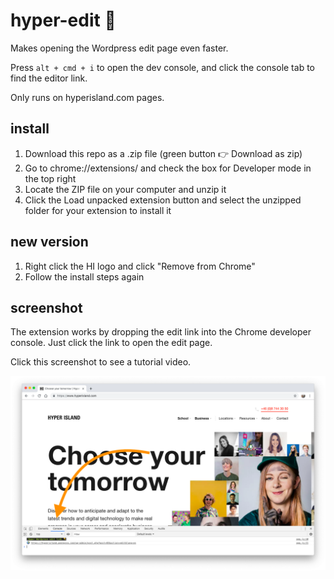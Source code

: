 # hyper-edit 📝

Makes opening the Wordpress edit page even faster. 

Press `alt + cmd + i` to open the dev console, and click the console tab to find the editor link.

Only runs on hyperisland.com pages.

## install

1. Download this repo as a .zip file (green button 👉 Download as zip)
2. Go to chrome://extensions/ and check the box for Developer mode in the top right
3. Locate the ZIP file on your computer and unzip it
4. Click the Load unpacked extension button and select the unzipped folder for your extension to install it

## new version

1. Right click the HI logo and click "Remove from Chrome"
2. Follow the install steps again

## screenshot

The extension works by dropping the edit link into the Chrome developer console. Just click the link to open the edit page.

Click this screenshot to see a tutorial video.

[![](images/screenshot.png)](http://www.youtube.com/watch?v=vCuxdTUrW7Y)
